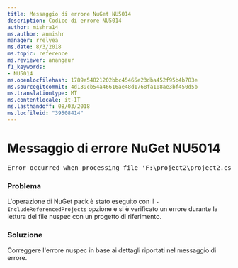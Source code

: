 ```yaml
---
title: Messaggio di errore NuGet NU5014
description: Codice di errore NU5014
author: mishra14
ms.author: anmishr
manager: rrelyea
ms.date: 8/3/2018
ms.topic: reference
ms.reviewer: anangaur
f1_keywords:
- NU5014
ms.openlocfilehash: 1789e54821202bbc45465e23dba452f95b4b783e
ms.sourcegitcommit: 4d139cb54a46616ae48d1768fa108ae3bf450d5b
ms.translationtype: MT
ms.contentlocale: it-IT
ms.lasthandoff: 08/03/2018
ms.locfileid: "39508414"
---
```

# <a name="nuget-error-nu5014"></a>Messaggio di errore NuGet NU5014
<pre>Error occurred when processing file 'F:\project2\project2.csproj': The 'id' start tag on line 4 position 10 does not match the end tag of 'ids'. Line 4, position 20.</pre>

### <a name="issue"></a>Problema

L'operazione di NuGet pack è stato eseguito con il `-IncludeReferencedProjects` opzione e si è verificato un errore durante la lettura del file nuspec con un progetto di riferimento.


### <a name="solution"></a>Soluzione

Correggere l'errore nuspec in base ai dettagli riportati nel messaggio di errore.

